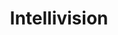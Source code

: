 ---
title: Intellivision
slug: intellivision
company: mattel
logo: '<path d="M148.941,14 C148.717,14 148.589,14.191 148.589,14.428 L148.542,19.044 C148.542,19.268 148.733,19.385 148.97,19.385 L151.09,19.367 C151.328,19.367 151.518,19.24 151.518,19.015 L151.518,18.16 C151.518,17.935 151.328,17.813 151.09,17.813 L149.721,17.819 C149.485,17.819 149.288,17.702 149.288,17.478 L149.288,14.428 C149.288,14.191 149.166,14 148.941,14 Z M159.312,14 C159.283,14 159.256,14.006 159.231,14.012 C159.056,14.052 158.959,14.22 158.959,14.428 L158.907,19.044 C158.907,19.184 158.984,19.278 159.098,19.332 C159.12,19.343 159.148,19.354 159.173,19.361 C159.199,19.369 159.226,19.375 159.254,19.379 C159.282,19.382 159.311,19.385 159.341,19.385 L161.455,19.367 C161.692,19.367 161.882,19.24 161.882,19.015 L161.882,18.16 C161.882,17.935 161.692,17.813 161.455,17.813 L160.085,17.819 C159.849,17.819 159.658,17.702 159.658,17.478 L159.652,14.428 C159.652,14.191 159.536,14 159.312,14 Z M126.15,14.006 C125.913,14.006 125.717,14.139 125.717,14.364 L125.74,15.057 L125.717,18.934 C125.717,19.171 125.839,19.361 126.063,19.361 C126.091,19.361 126.113,19.361 126.138,19.356 C126.313,19.316 126.416,19.141 126.416,18.934 L126.416,15.884 C126.416,15.659 126.607,15.531 126.843,15.531 L127.138,15.531 C127.375,15.531 127.565,15.659 127.565,15.884 L127.854,17.507 C127.854,17.744 127.97,17.935 128.195,17.935 L128.952,17.935 C128.98,17.935 129.008,17.934 129.033,17.929 C129.207,17.894 129.305,17.743 129.414,17.53 C129.414,17.53 130.285,15.449 130.321,15.37 C130.399,15.199 130.616,15.227 130.616,15.393 L130.616,18.494 L130.627,18.951 C130.627,19.188 130.743,19.385 130.968,19.385 L131.84,19.39 C131.869,19.39 131.892,19.39 131.916,19.385 C131.939,19.379 131.96,19.371 131.979,19.361 C132.093,19.302 132.146,19.159 132.257,18.963 L132.91,17.536 C133.016,17.329 133.158,17.187 133.337,17.183 L134.418,17.183 C134.655,17.183 134.845,17.311 134.845,17.536 L134.903,19.055 C134.9,19.209 134.981,19.295 135.105,19.344 C135.147,19.361 135.194,19.375 135.244,19.385 C135.444,19.422 135.7,19.407 135.909,19.413 C136.108,19.419 136.417,19.287 136.417,19.067 L136.428,14.353 C136.428,14.128 136.238,14.006 136.001,14.006 L133.713,14.006 C133.477,14.006 133.353,14.126 133.286,14.353 C133.286,14.353 131.781,18.154 131.743,18.241 C131.738,18.251 131.731,18.26 131.721,18.27 C131.699,18.288 131.663,18.302 131.628,18.31 C131.542,18.33 131.438,18.31 131.438,18.2 C131.438,18.025 131.431,14.48 131.431,14.48 C131.431,14.243 131.333,14.023 131.108,14.023 L130.299,14.023 C130.074,14.023 129.992,14.174 129.831,14.451 C129.831,14.451 128.877,16.804 128.82,16.912 C128.806,16.939 128.782,16.964 128.756,16.981 C128.732,16.999 128.708,17.012 128.681,17.016 C128.627,17.024 128.574,16.999 128.559,16.924 C128.531,16.772 128.092,14.365 128.092,14.365 C128.092,14.14 127.901,14.006 127.665,14.006 L126.15,14.006 Z M167.913,14.006 C167.676,14.006 167.48,14.128 167.48,14.353 L167.457,19.02 C167.457,19.104 167.486,19.173 167.532,19.229 C167.579,19.284 167.64,19.326 167.717,19.35 C167.742,19.357 167.769,19.363 167.798,19.367 C167.825,19.371 167.854,19.373 167.884,19.373 L168.612,19.379 L168.612,19.385 L170.391,19.385 C170.421,19.385 170.451,19.382 170.478,19.379 C170.506,19.375 170.533,19.369 170.559,19.361 C170.713,19.318 170.819,19.212 170.819,19.044 C170.819,18.819 170.628,18.685 170.391,18.685 L168.612,18.685 L168.612,18.697 C168.384,18.691 168.202,18.558 168.202,18.339 L168.231,15.878 C168.231,15.653 168.421,15.537 168.658,15.537 L170.415,15.537 C170.652,15.537 170.848,15.42 170.848,15.196 L170.848,14.375 C170.848,14.151 170.651,14.023 170.415,14.023 L167.913,14.006 Z M175.545,14.006 C175.515,14.006 175.486,14.008 175.459,14.012 C175.263,14.037 175.113,14.156 175.113,14.353 C175.112,14.47 175.114,14.583 175.113,14.699 C175.104,16.026 175.076,17.359 175.095,18.685 C175.096,18.767 175.082,18.854 175.077,18.94 C175.075,18.983 175.077,19.026 175.084,19.067 C175.09,19.108 175.103,19.146 175.124,19.182 C175.18,19.277 175.261,19.338 175.349,19.373 C175.438,19.409 175.539,19.417 175.638,19.414 C175.794,19.41 175.942,19.426 176.083,19.419 C176.13,19.417 176.178,19.41 176.222,19.402 C176.396,19.371 176.541,19.285 176.638,19.056 L176.696,17.536 C176.696,17.312 176.886,17.184 177.123,17.184 L178.278,17.184 C178.515,17.184 178.706,17.311 178.706,17.536 L178.724,18.963 C178.724,19.2 178.839,19.391 179.064,19.391 C179.092,19.391 179.12,19.391 179.145,19.385 C179.32,19.345 179.422,19.17 179.422,18.963 L179.422,17.715 L179.422,17.005 C179.422,16.668 179.127,16.559 178.908,16.45 C178.842,16.417 178.783,16.384 178.74,16.346 C178.698,16.308 178.676,16.264 178.676,16.207 C178.676,15.91 178.671,14.353 178.671,14.353 C178.671,14.128 178.479,14.006 178.243,14.006 L175.545,14.006 Z M180.67,14.006 C180.64,14.006 180.611,14.008 180.583,14.012 C180.388,14.037 180.237,14.156 180.237,14.353 L180.214,19.021 C180.214,19.133 180.264,19.22 180.341,19.28 C180.361,19.296 180.381,19.309 180.405,19.321 C180.473,19.356 180.553,19.373 180.642,19.373 L183.617,19.373 C183.854,19.373 184.045,19.245 184.045,19.021 L184.022,14.353 C184.022,14.128 183.831,14.006 183.594,14.006 L180.67,14.006 Z M185.297,14.006 C185.268,14.006 185.238,14.008 185.211,14.012 C185.155,14.02 185.106,14.035 185.06,14.058 C184.946,14.115 184.87,14.224 184.87,14.364 L184.892,15.057 L184.87,18.934 C184.87,19.141 184.962,19.316 185.136,19.356 C185.16,19.361 185.183,19.361 185.211,19.361 C185.239,19.361 185.267,19.361 185.292,19.356 C185.467,19.316 185.569,19.141 185.569,18.934 L185.569,15.884 C185.569,15.659 185.76,15.531 185.996,15.531 L187.562,15.531 C187.799,15.531 187.99,15.659 187.99,15.884 L188.007,18.922 C188.007,19.159 188.123,19.35 188.348,19.35 C188.376,19.35 188.403,19.35 188.429,19.344 C188.603,19.304 188.706,19.13 188.706,18.922 L188.699,15.543 L188.706,14.364 C188.706,14.139 188.509,14.006 188.272,14.006 L185.297,14.006 Z M192.646,14.006 C192.468,14.006 192.312,14.074 192.247,14.203 C192.225,14.245 192.218,14.297 192.218,14.353 L192.189,19.021 C192.189,19.105 192.218,19.173 192.265,19.229 C192.342,19.321 192.469,19.373 192.617,19.373 L195.124,19.385 C195.36,19.385 195.551,19.269 195.551,19.044 C195.551,18.82 195.36,18.686 195.124,18.686 L193.367,18.698 C193.131,18.698 192.934,18.564 192.934,18.339 L192.963,15.878 C192.963,15.654 193.153,15.537 193.39,15.537 L195.147,15.537 C195.384,15.537 195.58,15.421 195.58,15.196 L195.58,14.376 C195.58,14.151 195.384,14.023 195.147,14.023 L192.646,14.006 Z M190.543,14.012 C190.403,14.012 190.302,14.083 190.249,14.197 C190.227,14.242 190.21,14.297 190.202,14.353 C190.198,14.381 190.196,14.41 190.196,14.439 L190.219,17.519 C190.219,17.687 190.131,17.798 189.988,17.843 C189.964,17.85 189.939,17.856 189.913,17.86 C189.886,17.864 189.856,17.86 189.826,17.86 L189.664,17.86 C189.428,17.86 189.197,17.976 189.197,18.201 L189.197,19.021 C189.197,19.133 189.254,19.22 189.341,19.281 C189.363,19.296 189.385,19.31 189.41,19.321 C189.485,19.356 189.576,19.373 189.664,19.373 L191.074,19.373 C191.311,19.373 191.502,19.245 191.502,19.021 L191.502,18.201 C191.502,18.165 191.5,18.136 191.495,18.108 C191.464,17.913 191.328,17.889 191.195,17.865 C191.137,17.855 191.082,17.844 191.033,17.819 C190.951,17.778 190.894,17.701 190.894,17.519 L190.894,14.439 C190.895,14.203 190.768,14.012 190.543,14.012 Z M137.468,14.023 C137.231,14.023 137.034,14.151 137.034,14.376 L137.034,15.196 C137.034,15.421 137.231,15.537 137.468,15.537 L138.005,15.537 C138.241,15.537 138.432,15.654 138.432,15.878 L138.41,18.957 C138.41,19.194 138.532,19.385 138.756,19.385 C138.784,19.385 138.806,19.385 138.831,19.379 C139.006,19.339 139.108,19.165 139.108,18.957 L139.108,15.878 C139.108,15.681 139.253,15.569 139.449,15.543 C139.477,15.539 139.506,15.537 139.536,15.537 L141.015,15.537 C141.251,15.537 141.442,15.654 141.442,15.878 L141.442,18.957 C141.442,19.194 141.57,19.385 141.794,19.385 C141.823,19.385 141.851,19.385 141.875,19.379 C142.048,19.339 142.135,19.165 142.135,18.957 L142.112,15.878 C142.112,15.681 142.264,15.569 142.458,15.543 C142.486,15.539 142.515,15.537 142.545,15.537 L143.082,15.537 C143.319,15.537 143.509,15.421 143.509,15.196 L143.509,14.376 C143.509,14.151 143.319,14.023 143.082,14.023 L137.468,14.023 Z M171.605,14.023 C171.546,14.023 171.489,14.031 171.438,14.046 C171.412,14.054 171.385,14.063 171.363,14.075 C171.249,14.132 171.172,14.235 171.172,14.375 L171.172,15.196 C171.172,15.42 171.369,15.537 171.605,15.537 L172.143,15.537 C172.379,15.537 172.57,15.653 172.57,15.878 L172.547,18.957 C172.547,19.075 172.576,19.186 172.634,19.263 C172.648,19.283 172.668,19.3 172.685,19.315 C172.721,19.346 172.763,19.367 172.812,19.378 C172.837,19.384 172.865,19.384 172.893,19.384 C172.921,19.384 172.943,19.384 172.968,19.378 C173.143,19.338 173.245,19.164 173.245,18.957 L173.245,15.877 C173.245,15.681 173.391,15.568 173.586,15.542 C173.614,15.539 173.643,15.536 173.673,15.536 L174.21,15.536 C174.446,15.536 174.637,15.42 174.637,15.196 L174.637,14.375 C174.637,14.15 174.446,14.023 174.21,14.023 L171.605,14.023 Z M199.272,14.023 L196.736,14.041 C196.707,14.041 196.678,14.042 196.65,14.046 C196.454,14.074 196.309,14.197 196.309,14.393 L196.338,16.75 C196.338,16.974 196.529,17.096 196.765,17.096 L198.007,17.119 C198.244,17.119 198.435,17.253 198.435,17.477 L198.406,18.338 C198.406,18.394 198.393,18.445 198.371,18.488 C198.328,18.574 198.248,18.632 198.146,18.661 C198.12,18.669 198.093,18.669 198.065,18.673 C198.037,18.677 198.008,18.679 197.978,18.679 L196.21,18.685 C196.18,18.685 196.152,18.687 196.124,18.69 C195.928,18.716 195.783,18.835 195.783,19.031 C195.783,19.144 195.827,19.231 195.904,19.291 C195.982,19.352 196.092,19.384 196.21,19.384 L199.543,19.384 C199.662,19.384 199.767,19.355 199.844,19.297 C199.922,19.24 199.971,19.156 199.971,19.043 L200,16.726 C200,16.502 199.803,16.386 199.567,16.386 L197.51,16.386 C197.273,16.386 197.083,16.269 197.083,16.044 L197.054,15.068 C197.054,14.844 197.25,14.716 197.487,14.716 L199.273,14.722 C199.51,14.722 199.7,14.593 199.7,14.369 C199.7,14.145 199.509,14.023 199.272,14.023 Z M145.111,14.064 C144.875,14.064 144.684,14.18 144.684,14.405 L144.684,16.029 C144.684,16.265 144.568,16.456 144.343,16.456 L143.88,16.468 C143.644,16.468 143.452,16.584 143.452,16.809 L143.424,19.021 C143.424,19.19 143.536,19.303 143.69,19.35 C143.715,19.358 143.737,19.363 143.765,19.367 C143.793,19.371 143.822,19.373 143.851,19.373 L147.324,19.385 C147.56,19.385 147.751,19.268 147.751,19.044 C147.751,18.82 147.56,18.686 147.324,18.686 L144.603,18.698 C144.365,18.698 144.175,18.564 144.175,18.339 L144.197,17.513 C144.197,17.289 144.388,17.172 144.625,17.172 L147.323,17.178 C147.352,17.178 147.382,17.176 147.409,17.172 C147.437,17.168 147.459,17.162 147.484,17.155 C147.639,17.111 147.75,17 147.75,16.831 C147.75,16.635 147.605,16.513 147.409,16.485 C147.382,16.481 147.352,16.479 147.323,16.479 L146.722,16.473 C146.692,16.473 146.663,16.471 146.635,16.467 C146.524,16.452 146.432,16.409 146.37,16.334 C146.323,16.279 146.294,16.205 146.294,16.121 L146.317,15.11 C146.317,14.885 146.514,14.763 146.751,14.763 L147.323,14.763 C147.56,14.763 147.75,14.641 147.75,14.417 C147.75,14.192 147.56,14.064 147.323,14.064 L145.111,14.064 Z M155.476,14.064 C155.328,14.064 155.2,14.107 155.123,14.197 C155.108,14.214 155.093,14.239 155.083,14.26 C155.061,14.302 155.048,14.348 155.048,14.404 L155.048,16.028 C155.048,16.264 154.932,16.455 154.708,16.455 L154.245,16.467 C154.008,16.467 153.817,16.583 153.817,16.808 L153.788,19.02 C153.788,19.104 153.817,19.173 153.863,19.228 C153.91,19.284 153.977,19.326 154.054,19.349 C154.08,19.357 154.107,19.363 154.135,19.367 C154.162,19.37 154.191,19.373 154.221,19.373 L157.687,19.384 C157.924,19.384 158.115,19.268 158.115,19.043 C158.115,18.819 157.924,18.685 157.687,18.685 L154.966,18.697 C154.729,18.697 154.539,18.563 154.539,18.339 L154.561,17.512 C154.561,17.288 154.758,17.172 154.995,17.172 L157.687,17.177 C157.717,17.177 157.746,17.175 157.774,17.172 C157.802,17.168 157.829,17.161 157.855,17.154 C158.008,17.111 158.114,16.999 158.114,16.831 C158.114,16.634 157.969,16.512 157.773,16.484 C157.745,16.48 157.716,16.478 157.686,16.478 L157.086,16.472 C157.056,16.472 157.027,16.471 156.999,16.467 C156.888,16.451 156.795,16.408 156.733,16.334 C156.687,16.278 156.658,16.204 156.658,16.12 L156.687,15.109 C156.687,14.885 156.878,14.762 157.114,14.762 L157.686,14.762 C157.923,14.762 158.114,14.64 158.114,14.416 C158.114,14.191 157.923,14.064 157.686,14.064 L155.476,14.064 Z M164.078,14.064 C163.929,14.064 163.796,14.107 163.719,14.197 C163.704,14.214 163.69,14.239 163.679,14.26 C163.657,14.302 163.644,14.348 163.644,14.404 L163.65,16.028 C163.65,16.264 163.528,16.455 163.304,16.455 L162.847,16.467 C162.61,16.467 162.42,16.583 162.42,16.808 L162.391,19.02 C162.391,19.104 162.42,19.173 162.466,19.228 C162.513,19.284 162.574,19.326 162.651,19.349 C162.676,19.357 162.704,19.363 162.731,19.367 C162.759,19.37 162.788,19.373 162.818,19.373 L166.284,19.384 C166.521,19.384 166.717,19.268 166.717,19.043 C166.717,18.819 166.52,18.685 166.284,18.685 L163.569,18.697 C163.332,18.697 163.135,18.563 163.135,18.339 L163.164,17.512 C163.164,17.288 163.355,17.172 163.592,17.172 L166.284,17.177 C166.314,17.177 166.342,17.175 166.371,17.172 C166.398,17.168 166.426,17.161 166.451,17.154 C166.606,17.111 166.717,16.999 166.717,16.831 C166.717,16.634 166.565,16.512 166.371,16.484 C166.343,16.48 166.314,16.478 166.284,16.478 L165.689,16.472 C165.66,16.472 165.63,16.471 165.602,16.467 C165.491,16.451 165.392,16.408 165.33,16.334 C165.284,16.278 165.262,16.204 165.262,16.12 L165.284,15.109 C165.284,14.885 165.475,14.762 165.712,14.762 L166.284,14.762 C166.52,14.762 166.717,14.64 166.717,14.416 C166.717,14.191 166.52,14.064 166.284,14.064 L164.078,14.064 Z M134.285,14.774 L135.238,14.774 C135.474,14.774 135.666,14.891 135.666,15.115 L135.695,16.12 C135.695,16.345 135.503,16.473 135.267,16.473 L133.851,16.473 C133.365,16.466 133.429,16.126 133.459,16.011 L133.857,15.115 C133.972,14.919 134.048,14.774 134.285,14.774 Z M176.302,14.774 L177.481,14.774 C177.718,14.774 177.909,14.891 177.909,15.115 L177.938,16.12 C177.938,16.345 177.74,16.473 177.504,16.473 L176.279,16.473 C176.042,16.473 175.852,16.345 175.852,16.12 L175.875,15.115 C175.875,14.891 176.066,14.774 176.302,14.774 Z M181.352,14.774 L182.905,14.774 C183.142,14.774 183.333,14.891 183.333,15.115 L183.356,17.582 C183.356,17.807 183.165,17.935 182.928,17.935 L181.328,17.935 C181.091,17.935 180.901,17.807 180.901,17.582 L180.924,15.115 C180.924,14.891 181.115,14.774 181.352,14.774 Z M117.814,16.055 C117.814,16.055 112.347,37.056 112.201,37.532 C112.01,38.153 111.419,38.356 111.109,37.64 C110.728,36.876 106.588,22.691 106.588,22.691 L99.045,22.691 C99.045,22.691 104.677,41.166 104.932,41.713 C107.605,47.44 113.495,45.152 114.705,40.953 C115.95,36.63 121.273,16.055 121.273,16.055 L117.814,16.055 Z M39.934,17.624 L28.231,25.088 C28.23,23.644 28.231,22.73 28.231,22.73 L24.508,22.73 L24.508,33.031 C24.508,33.288 24.024,33.759 23.592,33.128 C23.592,33.128 18.635,26.019 16.838,23.87 C15.347,22.084 10.144,22.176 10.125,26.404 C10.111,29.087 10.134,44.802 10.134,44.802 L13.857,44.802 L13.857,31.813 C13.857,31.093 14.494,31.346 14.89,31.792 C15.073,32 23.047,44.141 23.406,44.627 C24.22,45.723 28.24,46.534 28.24,42.385 C28.24,39.412 28.232,30.609 28.23,25.858 L31.865,25.858 C32.246,25.858 32.732,26.286 32.732,26.287 C32.729,26.647 32.673,37.977 32.673,39.472 C32.673,42.833 35.459,45.104 38.472,45.104 L45.186,45.104 L45.186,41.839 L42.097,41.839 C40.99,41.839 40.119,41.026 40.119,39.92 L40.119,27.183 C40.119,26.498 40.669,25.527 41.766,25.527 C42.863,25.527 45.205,25.497 45.205,25.497 L45.205,22.691 L40.586,22.691 C40.157,22.691 39.933,22.353 39.933,22.038 L39.934,17.624 Z M0.059,17.75 C0.059,17.75 0,43.609 0,45.152 L7.221,45.143 L7.221,17.751 L0.059,17.75 Z M168.924,22.428 C165.453,22.428 162.338,23.875 160.173,26.18 C160.046,26.316 159.923,26.457 159.803,26.599 C158.115,28.578 157.094,31.111 157.094,33.878 C157.094,35.459 157.43,36.972 158.029,38.341 C158.104,38.512 158.18,38.681 158.262,38.848 C159.675,41.685 162.256,43.874 165.405,44.822 C165.591,44.878 165.782,44.921 165.971,44.968 C166.916,45.204 167.903,45.328 168.924,45.328 C175.459,45.328 180.764,40.203 180.764,33.878 C180.764,27.553 175.46,22.428 168.924,22.428 Z M137.342,22.593 C133,22.593 129.634,25.699 129.634,30.116 C129.634,34.666 134.653,36.113 137.303,36.392 C138.97,36.567 140.577,37.72 140.577,39.354 C140.577,40.669 139.441,41.732 138.218,41.732 L130.471,41.702 L130.471,44.967 L139.047,44.967 C139.182,44.967 139.312,44.964 139.446,44.957 C143.6,44.753 146.901,41.415 146.901,37.298 C146.901,36.619 146.863,36.017 146.775,35.476 C146.752,35.341 146.723,35.214 146.697,35.086 C145.954,31.643 143.255,30.977 139.047,29.863 C139.047,29.863 136.815,29.169 136.815,27.827 C136.815,26.987 137.301,26.411 137.965,26.102 C138.032,26.071 138.1,26.04 138.17,26.014 C138.517,25.886 138.898,25.829 139.281,25.829 L144.533,25.848 L144.533,22.593 L137.342,22.593 Z M90.139,22.623 C90.139,22.623 90.08,24.919 90.08,26.462 L97.301,26.442 L97.301,22.622 L90.139,22.622 L90.139,22.623 Z M120.805,22.623 C120.805,22.623 120.756,24.919 120.756,26.462 L127.967,26.442 L127.967,22.622 L120.805,22.622 L120.805,22.623 Z M148.421,22.623 C148.421,22.623 148.373,24.919 148.373,26.462 L155.583,26.442 L155.583,22.622 L148.421,22.622 L148.421,22.623 Z M51.55,22.642 C49.479,22.642 47.972,23.715 47.233,25.478 C47.166,25.639 47.112,25.804 47.058,25.976 C46.84,26.661 46.727,27.435 46.727,28.276 L46.727,39.278 C46.727,42.639 48.538,45.036 51.55,45.036 L62.367,45.036 L62.367,41.781 L55.925,41.781 C54.819,41.781 53.958,40.844 53.967,39.735 L53.967,35.428 L61.363,35.428 L61.363,32.173 L53.957,32.153 L53.938,27.826 C53.938,26.719 54.819,25.907 55.925,25.907 L62.367,25.907 L62.367,22.642 L51.55,22.642 Z M63.887,22.681 C63.887,22.681 63.828,37.928 63.828,39.471 C63.828,40.101 63.925,40.689 64.091,41.235 C64.146,41.417 64.204,41.599 64.276,41.771 C65.064,43.657 66.81,44.882 68.837,45.075 C69.021,45.092 69.214,45.104 69.402,45.104 L76.116,45.104 L76.116,41.839 L73.154,41.839 C72.047,41.839 71.176,41.026 71.176,39.92 L71.176,22.681 L63.887,22.681 Z M76.672,22.681 C76.672,22.681 76.623,37.928 76.623,39.471 C76.623,42.623 78.868,44.813 81.631,45.075 C81.815,45.092 81.999,45.104 82.187,45.104 L88.901,45.104 L88.901,41.839 L85.821,41.839 C84.715,41.839 83.833,41.026 83.833,39.92 L83.833,22.681 L76.672,22.681 Z M196.268,22.73 L196.268,33.031 C196.268,33.288 195.785,33.759 195.352,33.128 C195.352,33.128 190.405,26.019 188.609,23.87 C187.117,22.084 181.906,22.176 181.884,26.404 C181.872,29.087 181.894,44.802 181.894,44.802 L185.617,44.802 L185.617,31.813 C185.617,31.093 186.253,31.346 186.65,31.792 C186.834,32 194.817,44.141 195.176,44.627 C195.329,44.832 195.587,45.027 195.917,45.182 C196.028,45.233 196.145,45.287 196.268,45.328 C197.739,45.823 200,45.497 200,42.385 C200,38.236 199.99,22.73 199.99,22.73 L196.268,22.73 Z M168.924,25.098 C171.792,25.098 172.939,29.029 172.939,33.878 C172.939,38.726 171.591,42.652 168.924,42.658 C168.196,42.66 167.586,42.42 167.073,41.976 C167.009,41.92 166.949,41.862 166.888,41.8 C166.705,41.616 166.536,41.404 166.381,41.167 C166.33,41.088 166.273,41.007 166.225,40.923 C165.302,39.322 164.92,36.756 164.92,33.878 C164.92,33.575 164.924,33.277 164.929,32.981 C164.98,30.326 165.277,28.019 166.186,26.598 C166.237,26.519 166.288,26.448 166.342,26.374 C166.94,25.568 167.77,25.098 168.924,25.098 Z M90.139,27.866 C90.139,27.866 90.08,43.609 90.08,45.152 L97.301,45.143 L97.301,27.866 L90.139,27.866 Z M120.805,27.866 C120.805,27.866 120.756,43.609 120.756,45.152 L127.967,45.143 L127.967,27.866 L120.805,27.866 Z M148.421,27.866 C148.421,27.866 148.373,43.609 148.373,45.152 L155.583,45.143 L155.583,27.866 L148.421,27.866 Z" />'
disc: false
cartridge: true
color: yellow-500
order: 35
---